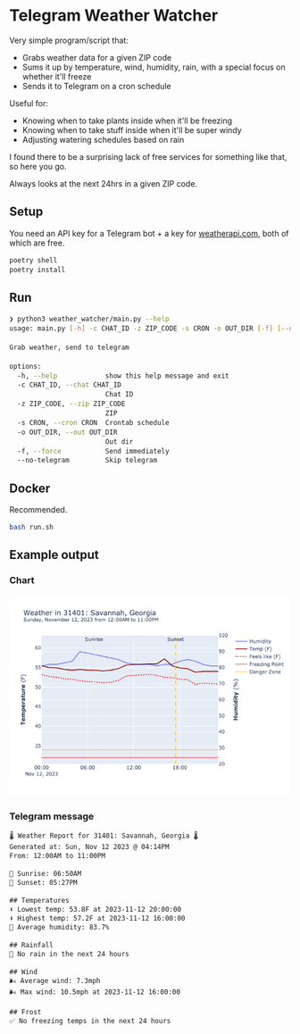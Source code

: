 # Telegram Weather Watcher

Very simple program/script that:

- Grabs weather data for a given ZIP code
- Sums it up by temperature, wind, humidity, rain, with a special focus on whether it'll freeze
- Sends it to Telegram on a cron schedule

Useful for:

- Knowing when to take plants inside when it'll be freezing
- Knowing when to take stuff inside when it'll be super windy
- Adjusting watering schedules based on rain

I found there to be a surprising lack of free services for something like that, so here you go.

Always looks at the next 24hrs in a given ZIP code.

## Setup

You need an API key for a Telegram bot + a key for [weatherapi.com](https://weatherapi.com), both of which are free.

```bash
poetry shell
poetry install
```

## Run

```bash
❯ python3 weather_watcher/main.py --help
usage: main.py [-h] -c CHAT_ID -z ZIP_CODE -s CRON -o OUT_DIR [-f] [--no-telegram]

Grab weather, send to telegram

options:
  -h, --help            show this help message and exit
  -c CHAT_ID, --chat CHAT_ID
                        Chat ID
  -z ZIP_CODE, --zip ZIP_CODE
                        ZIP
  -s CRON, --cron CRON  Crontab schedule
  -o OUT_DIR, --out OUT_DIR
                        Out dir
  -f, --force           Send immediately
  --no-telegram         Skip telegram
```

## Docker

Recommended.

```bash
bash run.sh
```

## Example output

### Chart

![docs/example-chart.png](docs/example-chart.png)


### Telegram message

```
🌡️ Weather Report for 31401: Savannah, Georgia 🌡️
Generated at: Sun, Nov 12 2023 @ 04:14PM
From: 12:00AM to 11:00PM

🌅 Sunrise: 06:50AM
🌇 Sunset: 05:27PM

## Temperatures
⬇️ Lowest temp: 53.8F at 2023-11-12 20:00:00
⬆️ Highest temp: 57.2F at 2023-11-12 16:00:00
🦆 Average humidity: 83.7%

## Rainfall
🌵 No rain in the next 24 hours

## Wind
🌬️ Average wind: 7.3mph
🌬️ Max wind: 10.5mph at 2023-11-12 16:00:00

## Frost
✅ No freezing temps in the next 24 hours
```
